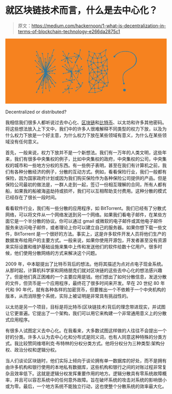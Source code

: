 # 就区块链技术而言，什么是去中心化？

> 原文：<https://medium.com/hackernoon/1-what-is-decentralization-in-terms-of-blockchain-technology-e266da2875c1>

![](img/2c3344e96c9967cf917db015b28b0294.png)

Decentralized or distributed?

我相信我们很多人都听说过去中心化、[区块链](https://hackernoon.com/tagged/blockchain)和[比特币](https://hackernoon.com/tagged/bitcoin)、以太坊和许多其他密码。将这些想法放入上下文中，我们中的许多人很难解释不同类型的权力下放，以及为什么权力下放是一个好主意，为什么权力下放在某些领域有意义，为什么在某些领域没有任何意义。

首先，一般来说，权力下放并不是一个新想法。我们有一万年的人类文明，这些年来，我们有很多中央集权的例子，比如中央集权的政府，中央集权的公司，中央集权的城市和一些地方分权的东西。有一些例子表明，甚至在我们有计算机之前，我们有各种分散经济的例子，分散的互动方式。例如，看看保险行业，我们一般都有保险，因为国家政府计划或因为我们购买保险作为各种保险公司提供的产品。但是保险公司最初的做法是，一群人走到一起，签订一份相互理解的合同，所有人都有船，如果我的船被海盗劫持或损坏，我们可以互相帮助支付费用。这种分散的模式已经存在了很长一段时间。

看看软件行业，我们有一些分散的应用程序，如 BitTorrent。我们已经有了分散式网络，可以将文件从一个网络发送到另一个网络。如果我们看电子邮件，在某些方面它是一个半分散的协议。你可以通过 gmail 或微软的电子邮件或其他电子邮件服务来访问电子邮件，或者理论上你可以建立自己的服务器。如果你想下载一些文件，BitTorrent 是一个很好的方法。事实上，这是许多软件开发人员将他们生产的数据发布给用户的主要方式。一般来说，如果你使用开源包，开发者甚至没有资源来实际设置和维护基础设施来集中上传和发送他们的软件给数十亿用户。很多时候，他们使用分散网络的方式来解决这个问题。

2009 年，中本聪提出了比特币背后的想法。他将其描述为点对点电子现金系统。从那时起，计算机科学家和网络朋克们就对区块链的这些去中心化的想法感兴趣了。但是他们真正困难的一个主要应用是钱。他们想出了如何分散信息，发送分散的文件，但货币是一个应用程序，最终花了很多时间来开发。早在 20 世纪 80 年代和 90 年代，就有各种各样的加密货币，但要推出一个不依赖于一个中央机构的版本，从而消除整个系统，实际上被证明是非常具有挑战性的。

以太坊是另一个项目，目标是将比特币(区块链技术)背后的理念带进现实，并试图让它更普遍。它提出了一个架构，我们可以用它来构建一个非常通用意义上的分散式应用程序。

有很多人试图定义去中心化。在我看来，大多数试图这样做的人往往不会提出一个好的分类。许多人认为去中心化和分布式是同义词，也有人同意这种特殊的分类方式。我比较赞同维塔利克·布特林的分权分类方式。他将分权分为三种类型:架构分权、政治分权和逻辑分权。

当人们谈论区块链时，他们实际上倾向于谈论拥有单一数据库的好处，而不是拥有由许多机构和银行使用的本地私有数据库，这些机构和银行之间的对账过程非常复杂且效率低下。这就是逻辑分权发挥重要作用的地方。逻辑分散具有零系统故障概率，并且可以容忍系统中的任何意外故障。旨在破坏系统的攻击对系统的影响很小或为零。最后，一个地方系统不能独立行动，这也使整个分散系统的效率最大化。